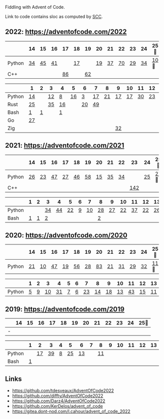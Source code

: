 Fiddling with Advent of Code.

Link to code contains sloc as computed by [SCC](https://github.com/boyter/scc).

## 2022: https://adventofcode.com/2022

|   | 14 | 15 | 16 | 17 | 18 | 19 | 20 | 21 | 22 | 23 | 24 | 25🎅 |
|---|----|----|----|----|----|----|----|----|----|----|----|----|
| Python | [34](/2022/14/solution.py) | [45](/2022/15/solution.py) | [41](/2022/16/solution.py) | | [17](/2022/18/solution.py) | | [19](/2022/20/solution.py) | [37](/2022/21/solution.py) | [70](/2022/22/solution.py) | [29](/2022/23/solution.py) | [34](/2022/24/solution.py) | [10](/2022/25/solution.py)🌟 |
| C++ | | | | [86](/2022/17/solution.cpp) | | [62](/2022/19/solution.cpp) | | | | | | |

|   | 1 | 2 | 3 | 4 | 5 | 6 | 7 | 8 | 9 | 10 | 11 | 12 | 13 |
|---|---|---|---|---|---|---|---|---|---|----|----|----|----|
| Python | [14](/2022/01/solution.py) | | [12](/2022/03/solution.py) | [8](/2022/04/solution.py) | [16](/2022/05/solution.py) | [3](/2022/06/solution.py) | [17](/2022/07/solution.py) | [21](/2022/08/solution.py) | [17](/2022/09/solution.py) | [17](/2022/10/solution.py) | [30](/2022/11/solution.py) | [23](/2022/12/solution.py) | [11](/2022/13/solution.py) |
| Rust | [25](/2022/01/solution.rs) | | [35](/2022/03/solution.rs) | [16](/2022/04/solution.rs) | | [20](/2022/06/solution.rs) | [49](/2022/07/solution.rs) | | | | | | |
| Bash | [1](/2022/01/solution.sh) | [1](/2022/02/solution.sh) | | [1](/2022/04/solution.sh) | | | | | | | | | |
| Go | [27](/2022/01/solution.go) | | | | | | | | | | | | |
| Zig | | | | | | | | | [32](/2022/09/solution.zig) | | | | |

## 2021: https://adventofcode.com/2021

|   | 14 | 15 | 16 | 17 | 18 | 19 | 20 | 21 | 22 | 23 | 24 | 25🎅 |
|---|----|----|----|----|----|----|----|----|----|----|----|----|
| Python | [26](/2021/14/solution.py) | [23](/2021/15/solution.py) | [47](/2021/16/solution.py) | [27](/2021/17/solution.py) | [46](/2021/18/solution.py) | [58](/2021/19/solution.py) | [15](/2021/20/solution.py) | [35](/2021/21/solution.py) | [34](/2021/22/solution.py) | | [25](/2021/24/solution.py) | [27](/2021/25/solution.py)🌟 |
| C++ | | | | | | | | | | [142](/2021/23/solution.cpp) | | |

|   | 1 | 2 | 3 | 4 | 5 | 6 | 7 | 8 | 9 | 10 | 11 | 12 | 13 |
|---|---|---|---|---|---|---|---|---|---|----|----|----|----|
| Python | | | [34](/2021/03/solution.py) | [44](/2021/04/solution.py) | [22](/2021/05/solution.py) | [9](/2021/06/solution.py) | [10](/2021/07/solution.py) | [28](/2021/08/solution.py) | [27](/2021/09/solution.py) | [22](/2021/10/solution.py) | [37](/2021/11/solution.py) | [22](/2021/12/solution.py) | [26](/2021/13/solution.py) |
| Bash | [1](/2021/01/solution.sh) | [1](/2021/02/solution.sh) | [2](/2021/03/solution.sh) | | | | | [2](/2021/08/solution.sh) | | | | | |

## 2020: https://adventofcode.com/2020

|   | 14 | 15 | 16 | 17 | 18 | 19 | 20 | 21 | 22 | 23 | 24 | 25🎅 |
|---|----|----|----|----|----|----|----|----|----|----|----|----|
| Python | [21](/2020/14/solution.py) | [10](/2020/15/solution.py) | [47](/2020/16/solution.py) | [19](/2020/17/solution.py) | [56](/2020/18/solution.py) | [28](/2020/19/solution.py) | [83](/2020/20/solution.py) | [21](/2020/21/solution.py) | [31](/2020/22/solution.py) | [29](/2020/23/solution.py) | [32](/2020/24/solution.py) | [11](/2020/25/solution.py)🌟 |

|   | 1 | 2 | 3 | 4 | 5 | 6 | 7 | 8 | 9 | 10 | 11 | 12 | 13 |
|---|---|---|---|---|---|---|---|---|---|----|----|----|----|
| Python | [5](/2020/01/solution.py) | [9](/2020/02/solution.py) | [10](/2020/03/solution.py) | [31](/2020/04/solution.py) | [7](/2020/05/solution.py) | [6](/2020/06/solution.py) | [23](/2020/07/solution.py) | [14](/2020/08/solution.py) | [18](/2020/09/solution.py) | [13](/2020/10/solution.py) | [43](/2020/11/solution.py) | [15](/2020/12/solution.py) | [11](/2020/13/solution.py) |

## 2019: https://adventofcode.com/2019

|   | 14 | 15 | 16 | 17 | 18 | 19 | 20 | 21 | 22 | 23 | 24 | 25🎅 |
|---|----|----|----|----|----|----|----|----|----|----|----|----|
| - | | | | | | | | | | | | |

|   | 1 | 2 | 3 | 4 | 5 | 6 | 7 | 8 | 9 | 10 | 11 | 12 | 13 |
|---|---|---|---|---|---|---|---|---|---|----|----|----|----|
| Python | | [17](/2019/02/solution.py) | [39](/2019/03/solution.py) | [8](/2019/04/solution.py) | [25](/2019/05/solution.py) | [13](/2019/06/solution.py) | | [11](/2019/08/solution.py) | | | | | |
| Bash | [1](/2019/01/solution.sh) | | | | | | | | | | | | |

## Links

 * https://github.com/tdesveaux/AdventOfCode2022
 * https://github.com/diffty/AdventOfCode2022
 * https://github.com/Darz4/AdventOfCode2022
 * https://github.com/KerDelos/advent_of_code
 * https://gitea.dont-nod.com/l.cahour/advent_of_code_2022

